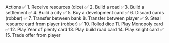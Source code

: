 Actions
✅ 1. Receive resources (dice)
✅ 2. Build a road
✅3. Build a settlement
✅ 4. Build a city
✅ 5. Buy a development card
✅ 6. Discard cards (robber)
✅ 7. Transfer between bank
8. Transfer between player
✅ 9. Steal resource card from player (robber)
✅ 10. Rolled dice
11. Play Monopoly card
✅ 12. Play Year of plenty card
13. Play build road card
14. Play knight card
✅ 15. Trade offer from player
